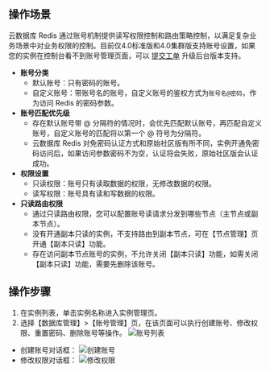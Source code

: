 ## 操作场景
云数据库 Redis 通过账号机制提供读写权限控制和路由策略控制，以满足复杂业务场景中对业务权限的控制。目前仅4.0标准版和4.0集群版支持账号设置，如果您的实例在控制台看不到账号管理页面，可以 [提交工单](https://console.cloud.tencent.com/workorder/category) 升级后台版本支持。
- **账号分类**
  - 默认账号：只有密码的账号。
  - 自定义账号：带账号名的账号，自定义账号的鉴权方式为`账号名@密码`，作为访问 Redis 的密码参数。
- **账号匹配优先级**
  - 存在默认账号带 @ 分隔符的情况时，会优先匹配默认账号，再匹配自定义账号，自定义账号的匹配将以第一个 @ 符号为分隔符。
  - 云数据库 Redis 对免密码认证方式和原始社区版有所不同，实例开通免密码访问后，如果访问参数密码不为空，认证将会失败，原始社区版会认证成功。
- **权限设置**
  - 只读权限：账号只有读取数据的权限，无修改数据的权限。
  - 读写权限：账号具有读和写数据的权限。
- **只读路由权限**
  - 通过只读路由权限，您可以配置账号读请求分发到哪些节点（主节点或副本节点）。
  - 没有开通副本只读的实例，不支持路由到副本节点，可在【节点管理】页开通【副本只读】功能。
  - 存在访问副本节点账号的实例，不允许关闭【副本只读】功能，如需关闭【副本只读】功能，需要先删除该账号。
  
## 操作步骤
1. 在实例列表，单击实例名称进入实例管理页。
2. 选择【数据库管理】>【账号管理】页，在该页面可以执行创建账号、修改权限、重置密码、删除账号等操作。
![账号列表](https://main.qcloudimg.com/raw/490211ce64ae5ea0e4dab6ad8093e3af/%E8%B4%A6%E5%8F%B7%E5%88%97%E8%A1%A8.png)
 - 创建账号对话框：
![创建账号](https://main.qcloudimg.com/raw/8f2abf6da4aa4ce258b18e595a7eb9bd/%E5%88%9B%E5%BB%BA%E8%B4%A6%E5%8F%B7.png)
 - 修改权限对话框：
![修改权限](https://main.qcloudimg.com/raw/8afa78f34559c480a69797b9bec01997/%E4%BF%AE%E6%94%B9%E6%9D%83%E9%99%90.png)
